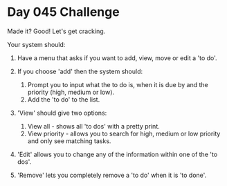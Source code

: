 # Day 045 Challenge
Made it? Good! Let's get cracking.

Your system should:

1. Have a menu that asks if you want to add, view, move or edit a 'to do'.
2. If you choose 'add' then the system should:
    1. Prompt you to input what the to do is, when it is due by and the priority (high, medium or low).
    1. Add the 'to do' to the list.
3. 'View' should give two options:

    1. View all - shows all 'to dos' with a pretty print.
    2. View priority - allows you to search for high, medium or low priority and only see matching tasks.
4. 'Edit' allows you to change any of the information within one of the 'to dos'.

5. 'Remove' lets you completely remove a 'to do' when it is 'to done'.